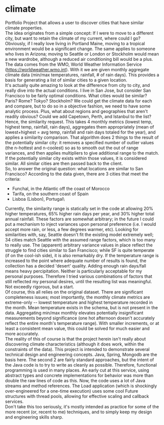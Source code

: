 # climate
Portfolio Project that allows a user to discover cities that have similar climate properties.\
The idea originates from a simple concept: If I were to move to a different city, but want to retain the climate of my current, where could I go? Obviously, if I really love living in Portland Maine, moving to a tropical environment would be a significant change. The same applies to someone who lives in Arizona; moving to Seattle or London or Stockholm would mean a new wardrobe, although a reduced air conditioning bill would be a plus.
The data comes from the WMO, World Weather Information Service (https://worldweather.wmo.int). With it we are given monthly aggregate climate data (min/max temperatures, rainfall, # of rain days). This provides a basis for generating a list of similar cities to a given location.\
It's actually quite amazing to look at the difference from city to city, and really dive into the actual conditions. I live in San Jose, but consider San Francisco to be fairly optimal conditions. What cities would be similar? Paris? Rome? Tokyo? Stockholm? We could get the climate data for each and compare, but to do so in a objective fashion, we need to have some analytic process. Plus, what about regions and geographies that aren't readily obvious? Could we add Capetown, Perth, and Istanbul to the list?\
Hence, the similarity request. This takes 4 monthly metrics (lowest temp, highest temp, rainfall, rain days), aggregates them appropriately (mean of lowest+highest = avg temp, rainfall and rain days totaled for the year), and applies a similarity comparison. That algorithm does 2 things to the result of the potentially similar city: it removes a specified number of outlier values (the n-hottest and n-coolest) so as to smooth out the out of range variances, and then applies multipliers to give additional range to the match. If the potentially similar city exists within those values, it is considered similar. All similar cities are then passed back to the client.\
So, to answer the original question: what locations are similar to San Francisco? According to the data given, there are 3 cities that meet the criteria:
* Funchal, in the Atlantic off the coast of Morocco
* Tarifa, on the southern coast of Spain
* Lisboa (Lisbon), Portugal\

Currently, the similarity range is statically set in the code at allowing 20% higher temperatures, 65% higher rain days per year, and 30% higher total annual rainfall. These factors are somewhat arbitrary; in the future I could put a mechanism to inject variances upon personal preference (i.e. I would accept more rain, or less, a few degrees warmer, etc). Looking for similarities with, say, Seattle doesn't fit the existing model extremely well; 34 cities match Seattle with the assumed range factors, which is too many to really use. The (apparent) arbitrary variance values in place reflect the struggle to find cities similar to San Francisco; while SF is quite temperate (if on the cool-ish side), it is also remarkably dry. If the temperature range is increased to the point where adequate number of results is found, the collection has a decided 'desert' quality. Adding enough rain days/fall means heavy percipitation. Neither is particularly acceptable for my personal purposes. Therefore I tried various combinations of factors that still reflected my personal desires, until the resulting list was meaningful. Not exceedly rigorous, but a start.\
Of course, this all relies on the original dataset. There are significant completeness issues; most importantly, the monthly climate metrics are extreme-only -- lowest temperature and highest temperature recorded in the month. Mean temperature exists in the schema, but is not present in the data. Aggregating min/max monthly elevates potentially insignificant measurements beyond significance (one hot afternoon doesn't accurately reflect the entire month's temperature range). With smaller increments, or at least a consistent mean value, this could be solved for much easier and more accurately.\
The reality of this of course is that the project herein isn't really about discovering climate characteristics (although it does work, within the constraints of the data). This project is intended to demonstrate several technical design and engineering concepts. Java, Spring, Mongodb are the basis here. The second 2 are fairly standard approaches, but the intent of the Java code is to try to write as cleanly as possible. Therefore, functional programming is used in many places. An early cut at this service, using abstract types and concrete implementations for behavior was more than double the raw lines of code as this. Now, the code uses a lot of Java streams and method references. The Load application (which is shockingly over-engineered for a one-time execution) uses some cool Future structures with thread pools, allowing for effective scaling and callback services.\
Don't take this too seriously, it's mostly intended as practice for some of the more recent (or, recent to me) techniques, and to simply keep my design and engineering skills sharp.
